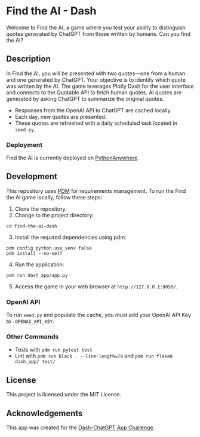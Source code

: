  # Find the AI - Dash

Welcome to Find the AI, a game where you test your ability to distinguish quotes generated by ChatGPT from those written by humans. Can you find the AI?

## Description

In Find the AI, you will be presented with two quotes—one from a human and one generated by ChatGPT. Your objective is to identify which quote was written by the AI. The game leverages Plotly Dash for the user interface and connects to the Quotable API to fetch human quotes. AI quotes are generated by asking ChatGPT to summarize the original quotes.

* Responses from the OpenAI API to ChatGPT are cached locally.
* Each day, new quotes are presented.
* These quotes are refreshed with a daily scheduled task located in `seed.py`.

### Deployment

Find the AI is currently deployed on [PythonAnywhere](https://machinalquotedash.pythonanywhere.com/).

## Development

This repository uses [PDM](https://pdm.fming.dev/latest/) for requirements management. To run the Find the AI game locally, follow these steps:

1. Clone the repository.
2. Change to the project directory:

```console
cd find-the-ai-dash
```

3. Install the required dependencies using pdm:

```console
pdm config python.use_venv false
pdm install --no-self
```

4. Run the application:

```console
pdm run dash_app/app.py
```

5. Access the game in your web browser at `http://127.0.0.1:8050/`.

### OpenAI API

To run `seed.py` and populate the cache, you must add your OpenAI API Key to `.OPENAI_API_KEY`.

### Other Commands

* Tests with `pdm run pytest test`
* Lint with `pdm run black . --line-length=79` and `pdm run flake8 dash_app/ test/`

## License

This project is licensed under the MIT License.

## Acknowledgements

This app was created for the [Dash-ChatGPT App Challenge](https://community.plotly.com/t/dash-chatgpt-app-challenge/75763).
